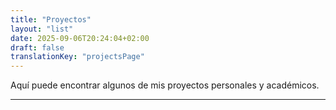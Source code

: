 ```yaml
---
title: "Proyectos"
layout: "list"
date: 2025-09-06T20:24:04+02:00
draft: false
translationKey: "projectsPage" 
---
```

Aquí puede encontrar algunos de mis proyectos personales y académicos.

---
